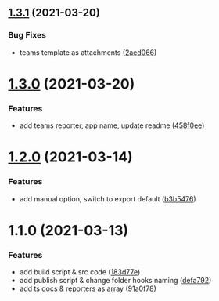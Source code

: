 ## [1.3.1](https://github.com/josteph/browlog/compare/1.3.0...1.3.1) (2021-03-20)


### Bug Fixes

* teams template as attachments ([2aed066](https://github.com/josteph/browlog/commit/2aed06671692077e646a767f2255edf1caace2c6))

# [1.3.0](https://github.com/josteph/browlog/compare/1.2.0...1.3.0) (2021-03-20)


### Features

* add teams reporter, app name, update readme ([458f0ee](https://github.com/josteph/browlog/commit/458f0ee830ea6fb1fa8883f5cace4a7891c59b03))

# [1.2.0](https://github.com/josteph/browlog/compare/1.1.0...1.2.0) (2021-03-14)


### Features

* add manual option, switch to export default ([b3b5476](https://github.com/josteph/browlog/commit/b3b5476a19579c48fc4bcafa108bd320722cc788))

# 1.1.0 (2021-03-13)


### Features

* add build script & src code ([183d77e](https://github.com/josteph/browlog/commit/183d77e575fcb9c852f3d510036091e676ff40dc))
* add publish script & change folder hooks naming ([defa792](https://github.com/josteph/browlog/commit/defa792a233a6f50009d38ed064e023c590a1383))
* add ts docs & reporters as array ([91a0f78](https://github.com/josteph/browlog/commit/91a0f78e6cc89856dc341c5258037fb0d6d33bb3))

